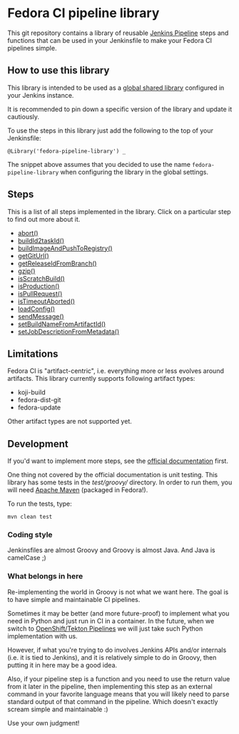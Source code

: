 # Fedora CI pipeline library

This git repository contains a library of reusable [Jenkins Pipeline](https://jenkins.io/doc/book/pipeline/) steps and functions that can be used in your Jenkinsfile to make your Fedora CI pipelines simple.

## How to use this library

This library is intended to be used as a [global shared library](https://jenkins.io/doc/book/pipeline/shared-libraries/#global-shared-libraries) configured in your Jenkins instance.

It is recommended to pin down a specific version of the library and update it cautiously.

To use the steps in this library just add the following to the top of your Jenkinsfile:

```jenkinsfile
@Library('fedora-pipeline-library') _
```

The snippet above assumes that you decided to use the name `fedora-pipeline-library` when configuring the library in the global settings.

## Steps

This is a list of all steps implemented in the library. Click on a particular step to find out more about it.

* [abort()](./docs/steps/abort.md)
* [buildId2taskId()](./docs/steps/buildId2taskId.md)
* [buildImageAndPushToRegistry()](./docs/steps/buildImageAndPushToRegistry.md)
* [getGitUrl()](./docs/steps/getGitUrl.md)
* [getReleaseIdFromBranch()](./docs/steps/getReleaseIdFromBranch.md)
* [gzip()](./docs/steps/gzip.md)
* [isScratchBuild()](./docs/steps/isScratchBuild.md)
* [isProduction()](./docs/steps/isProduction.md)
* [isPullRequest()](./docs/steps/isPullRequest.md)
* [isTimeoutAborted()](./docs/steps/isTimeoutAborted.md)
* [loadConfig()](./docs/steps/loadConfig.md)
* [sendMessage()](./docs/steps/sendMessage.md)
* [setBuildNameFromArtifactId()](./docs/steps/setBuildNameFromArtifactId.md)
* [setJobDescriptionFromMetadata()](./docs/steps/setJobDescriptionFromMetadata.md)

## Limitations

Fedora CI is "artifact-centric", i.e. everything more or less evolves around artifacts. This library currently supports following artifact types:

* koji-build
* fedora-dist-git
* fedora-update

Other artifact types are not supported yet.

## Development

If you'd want to implement more steps, see the [official documentation](https://jenkins.io/doc/book/pipeline/shared-libraries/) first.

One thing not covered by the official documentation is unit testing. This library has some tests in the _test/groovy/_ directory. In order to run them, you will need [Apache Maven](http://maven.apache.org/) (packaged in Fedora!).

To run the tests, type:

```shell
mvn clean test
```

### Coding style

Jenkinsfiles are almost Groovy and Groovy is almost Java. And Java is camelCase ;)

### What belongs in here

Re-implementing the world in Groovy is not what we want here. The goal is to have simple and maintainable CI pipelines.

Sometimes it may be better (and more future-proof) to implement what you need in Python and just run in CI in a container. In the future, when we switch to [OpenShift/Tekton Pipelines](https://www.openshift.com/learn/topics/pipelines) we will just take such Python implementation with us.

However, if what you're trying to do involves Jenkins APIs and/or internals (i.e. it is tied to Jenkins), and it is relatively simple to do in Groovy, then putting it in here may be a good idea.

Also, if your pipeline step is a function and you need to use the return value from it later in the pipeline, then implementing this step as an external command in your favorite language means that you will likely need to parse standard output of that command in the pipeline. Which doesn't exactly scream simple and maintainable :)

Use your own judgment!
